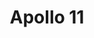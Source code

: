 ---
title: "Apollo 11"
year: 2019
rating: 5
stars: "★★★★★"
rewatched: false
permalink: "apollo-11-2019"
watched_on: 2019-07-01
---